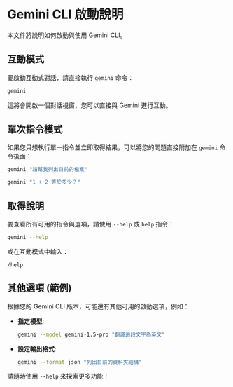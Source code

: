 # Gemini CLI 啟動說明

本文件將說明如何啟動與使用 Gemini CLI。

## 互動模式

要啟動互動式對話，請直接執行 `gemini` 命令：

```bash
gemini
```

這將會開啟一個對話視窗，您可以直接與 Gemini 進行互動。

## 單次指令模式

如果您只想執行單一指令並立即取得結果，可以將您的問題直接附加在 `gemini` 命令後面：

```bash
gemini "請幫我列出目前的檔案"
```

```bash
gemini "1 + 2 等於多少？"
```

## 取得說明

要查看所有可用的指令與選項，請使用 `--help` 或 `help` 指令：

```bash
gemini --help
```

或在互動模式中輸入：

```
/help
```

## 其他選項 (範例)

根據您的 Gemini CLI 版本，可能還有其他可用的啟動選項，例如：

*   **指定模型**:
    ```bash
    gemini --model gemini-1.5-pro "翻譯這段文字為英文"
    ```
*   **設定輸出格式**:
    ```bash
    gemini --format json "列出目前的資料夾結構"
    ```

請隨時使用 `--help` 來探索更多功能！
